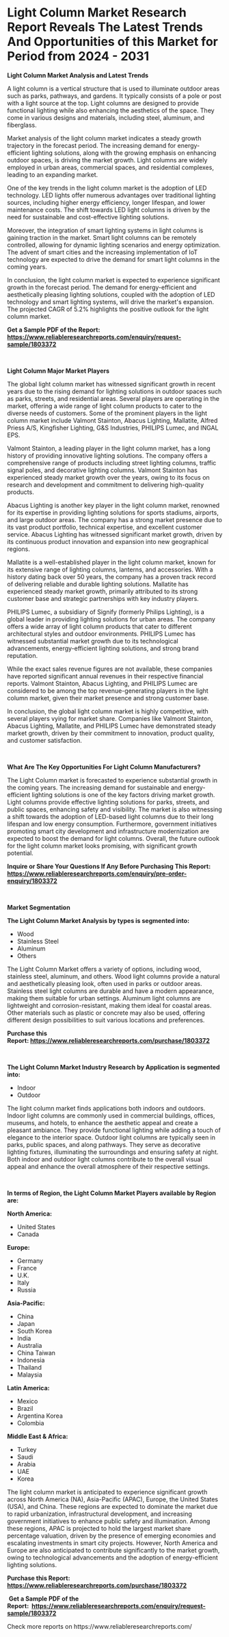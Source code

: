 <p><h1>Light Column Market Research Report Reveals The Latest Trends And Opportunities of this Market for Period from 2024 - 2031</h1></p><p><strong>Light Column Market Analysis and Latest Trends</strong></p>
<p><p>A light column is a vertical structure that is used to illuminate outdoor areas such as parks, pathways, and gardens. It typically consists of a pole or post with a light source at the top. Light columns are designed to provide functional lighting while also enhancing the aesthetics of the space. They come in various designs and materials, including steel, aluminum, and fiberglass.</p><p>Market analysis of the light column market indicates a steady growth trajectory in the forecast period. The increasing demand for energy-efficient lighting solutions, along with the growing emphasis on enhancing outdoor spaces, is driving the market growth. Light columns are widely employed in urban areas, commercial spaces, and residential complexes, leading to an expanding market.</p><p>One of the key trends in the light column market is the adoption of LED technology. LED lights offer numerous advantages over traditional lighting sources, including higher energy efficiency, longer lifespan, and lower maintenance costs. The shift towards LED light columns is driven by the need for sustainable and cost-effective lighting solutions.</p><p>Moreover, the integration of smart lighting systems in light columns is gaining traction in the market. Smart light columns can be remotely controlled, allowing for dynamic lighting scenarios and energy optimization. The advent of smart cities and the increasing implementation of IoT technology are expected to drive the demand for smart light columns in the coming years.</p><p>In conclusion, the light column market is expected to experience significant growth in the forecast period. The demand for energy-efficient and aesthetically pleasing lighting solutions, coupled with the adoption of LED technology and smart lighting systems, will drive the market's expansion. The projected CAGR of 5.2% highlights the positive outlook for the light column market.</p></p>
<p><strong>Get a Sample PDF of the Report:&nbsp; <a href="https://www.reliableresearchreports.com/enquiry/request-sample/1803372">https://www.reliableresearchreports.com/enquiry/request-sample/1803372</a></strong></p>
<p>&nbsp;</p>
<p><strong>Light Column Major Market Players</strong></p>
<p><p>The global light column market has witnessed significant growth in recent years due to the rising demand for lighting solutions in outdoor spaces such as parks, streets, and residential areas. Several players are operating in the market, offering a wide range of light column products to cater to the diverse needs of customers. Some of the prominent players in the light column market include Valmont Stainton, Abacus Lighting, Mallatite, Alfred Priess A/S, Kingfisher Lighting, G&S Industries, PHILIPS Lumec, and INGAL EPS.</p><p>Valmont Stainton, a leading player in the light column market, has a long history of providing innovative lighting solutions. The company offers a comprehensive range of products including street lighting columns, traffic signal poles, and decorative lighting columns. Valmont Stainton has experienced steady market growth over the years, owing to its focus on research and development and commitment to delivering high-quality products.</p><p>Abacus Lighting is another key player in the light column market, renowned for its expertise in providing lighting solutions for sports stadiums, airports, and large outdoor areas. The company has a strong market presence due to its vast product portfolio, technical expertise, and excellent customer service. Abacus Lighting has witnessed significant market growth, driven by its continuous product innovation and expansion into new geographical regions.</p><p>Mallatite is a well-established player in the light column market, known for its extensive range of lighting columns, lanterns, and accessories. With a history dating back over 50 years, the company has a proven track record of delivering reliable and durable lighting solutions. Mallatite has experienced steady market growth, primarily attributed to its strong customer base and strategic partnerships with key industry players.</p><p>PHILIPS Lumec, a subsidiary of Signify (formerly Philips Lighting), is a global leader in providing lighting solutions for urban areas. The company offers a wide array of light column products that cater to different architectural styles and outdoor environments. PHILIPS Lumec has witnessed substantial market growth due to its technological advancements, energy-efficient lighting solutions, and strong brand reputation.</p><p>While the exact sales revenue figures are not available, these companies have reported significant annual revenues in their respective financial reports. Valmont Stainton, Abacus Lighting, and PHILIPS Lumec are considered to be among the top revenue-generating players in the light column market, given their market presence and strong customer base.</p><p>In conclusion, the global light column market is highly competitive, with several players vying for market share. Companies like Valmont Stainton, Abacus Lighting, Mallatite, and PHILIPS Lumec have demonstrated steady market growth, driven by their commitment to innovation, product quality, and customer satisfaction.</p></p>
<p>&nbsp;</p>
<p><strong>What Are The Key Opportunities For Light Column Manufacturers?</strong></p>
<p><p>The Light Column market is forecasted to experience substantial growth in the coming years. The increasing demand for sustainable and energy-efficient lighting solutions is one of the key factors driving market growth. Light columns provide effective lighting solutions for parks, streets, and public spaces, enhancing safety and visibility. The market is also witnessing a shift towards the adoption of LED-based light columns due to their long lifespan and low energy consumption. Furthermore, government initiatives promoting smart city development and infrastructure modernization are expected to boost the demand for light columns. Overall, the future outlook for the light column market looks promising, with significant growth potential.</p></p>
<p><strong>Inquire or Share Your Questions If Any Before Purchasing This Report: <a href="https://www.reliableresearchreports.com/enquiry/pre-order-enquiry/1803372">https://www.reliableresearchreports.com/enquiry/pre-order-enquiry/1803372</a></strong></p>
<p>&nbsp;</p>
<p><strong>Market Segmentation</strong></p>
<p><strong>The Light Column Market Analysis by types is segmented into:</strong></p>
<p><ul><li>Wood</li><li>Stainless Steel</li><li>Aluminum</li><li>Others</li></ul></p>
<p><p>The Light Column Market offers a variety of options, including wood, stainless steel, aluminum, and others. Wood light columns provide a natural and aesthetically pleasing look, often used in parks or outdoor areas. Stainless steel light columns are durable and have a modern appearance, making them suitable for urban settings. Aluminum light columns are lightweight and corrosion-resistant, making them ideal for coastal areas. Other materials such as plastic or concrete may also be used, offering different design possibilities to suit various locations and preferences.</p></p>
<p><strong>Purchase this Report:&nbsp;<a href="https://www.reliableresearchreports.com/purchase/1803372">https://www.reliableresearchreports.com/purchase/1803372</a></strong></p>
<p>&nbsp;</p>
<p><strong>The Light Column Market Industry Research by Application is segmented into:</strong></p>
<p><ul><li>Indoor</li><li>Outdoor</li></ul></p>
<p><p>The light column market finds applications both indoors and outdoors. Indoor light columns are commonly used in commercial buildings, offices, museums, and hotels, to enhance the aesthetic appeal and create a pleasant ambiance. They provide functional lighting while adding a touch of elegance to the interior space. Outdoor light columns are typically seen in parks, public spaces, and along pathways. They serve as decorative lighting fixtures, illuminating the surroundings and ensuring safety at night. Both indoor and outdoor light columns contribute to the overall visual appeal and enhance the overall atmosphere of their respective settings.</p></p>
<p>&nbsp;</p>
<p><strong>In terms of Region, the Light Column Market Players available by Region are:</strong></p>
<p>
    <p> <strong> North America: </strong>
        <ul>
            <li>United States</li>
            <li>Canada</li>
        </ul>
        </p> 
    <p> <strong> Europe: </strong>
        <ul>
            <li>Germany</li>
            <li>France</li>
            <li>U.K.</li>
            <li>Italy</li>
            <li>Russia</li>
        </ul>
        </p> 
    <p> <strong> Asia-Pacific: </strong>
        <ul>
            <li>China</li>
            <li>Japan</li>
            <li>South Korea</li>
            <li>India</li>
            <li>Australia</li>
            <li>China Taiwan</li>
            <li>Indonesia</li>
            <li>Thailand</li>
            <li>Malaysia</li>
        </ul>
        </p> 
    <p> <strong> Latin America: </strong>
        <ul>
            <li>Mexico</li>
            <li>Brazil</li>
            <li>Argentina Korea</li>
            <li>Colombia</li>
        </ul>
        </p> 
    <p> <strong> Middle East & Africa: </strong>
        <ul>
            <li>Turkey</li>
            <li>Saudi</li>
            <li>Arabia</li>
            <li>UAE</li>
            <li>Korea</li>
        </ul>
    </p>
    </p>
<p><p>The light column market is anticipated to experience significant growth across North America (NA), Asia-Pacific (APAC), Europe, the United States (USA), and China. These regions are expected to dominate the market due to rapid urbanization, infrastructural development, and increasing government initiatives to enhance public safety and illumination. Among these regions, APAC is projected to hold the largest market share percentage valuation, driven by the presence of emerging economies and escalating investments in smart city projects. However, North America and Europe are also anticipated to contribute significantly to the market growth, owing to technological advancements and the adoption of energy-efficient lighting solutions.</p></p>
<p><strong>Purchase this Report: <a href="https://www.reliableresearchreports.com/purchase/1803372">https://www.reliableresearchreports.com/purchase/1803372</a></strong></p>
<p>&nbsp;<strong>Get a Sample PDF of the Report:&nbsp;&nbsp;<a href="https://www.reliableresearchreports.com/enquiry/request-sample/1803372">https://www.reliableresearchreports.com/enquiry/request-sample/1803372</a></strong></p>
<p><strong></strong></p>
<p>Check more reports on https://www.reliableresearchreports.com/</p>